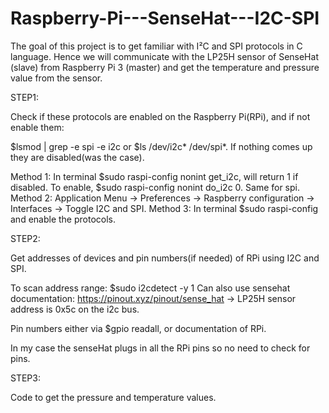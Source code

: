 # Raspberry-Pi---SenseHat---I2C-SPI
The goal of this project is to get familiar with I²C and SPI protocols in C language. Hence we will communicate with the LP25H sensor of SenseHat (slave) from Raspberry Pi 3 (master) and get the temperature and pressure value from the sensor.

STEP1:

Check if these protocols are enabled on the Raspberry Pi(RPi), and if not enable them:

$lsmod | grep -e spi -e i2c or $ls /dev/i2c* /dev/spi*. If nothing comes up they are disabled(was the case).

Method 1: In terminal $sudo raspi-config nonint get_i2c, will return 1 if disabled. To enable, $sudo raspi-config nonint do_i2c 0. Same for spi.
Method 2: Application Menu -> Preferences -> Raspberry configuration -> Interfaces -> Toggle I2C and SPI.
Method 3: In terminal $sudo raspi-config and enable the protocols.

STEP2:

Get addresses of devices and pin numbers(if needed) of RPi using I2C and SPI.

To scan address range: $sudo i2cdetect -y 1
Can also use sensehat documentation: https://pinout.xyz/pinout/sense_hat
-> LP25H sensor address is 0x5c on the i2c bus.

Pin numbers either via $gpio readall, or documentation of RPi. 

In my case the senseHat plugs in all the RPi pins so no need to check for pins.

STEP3:

Code to get the pressure and temperature values.
